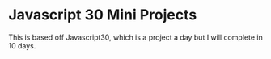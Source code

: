 # Javascript 30 Mini Projects

This is based off Javascript30, which is a project a day but I will complete in 10 days.
